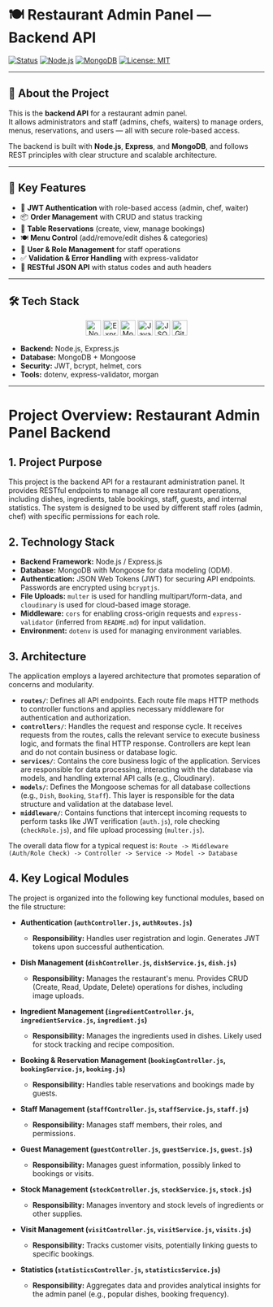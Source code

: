 # 🍽️ Restaurant Admin Panel — Backend API

[![Status](https://img.shields.io/badge/status-active-brightgreen?style=flat-square)](https://github.com/AlexProkopev)
[![Node.js](https://img.shields.io/badge/Node.js-339933?logo=node.js&logoColor=white&style=flat-square)](https://nodejs.org/)
[![MongoDB](https://img.shields.io/badge/MongoDB-47A248?logo=mongodb&logoColor=white&style=flat-square)](https://mongodb.com)
[![License: MIT](https://img.shields.io/badge/license-MIT-blue.svg?style=flat-square)](LICENSE)



---

## 🔧 About the Project

This is the **backend API** for a restaurant admin panel.  
It allows administrators and staff (admins, chefs, waiters) to manage orders, menus, reservations, and users — all with secure role-based access.

The backend is built with **Node.js**, **Express**, and **MongoDB**, and follows REST principles with clear structure and scalable architecture.

---

## 🚀 Key Features

- 🔐 **JWT Authentication** with role-based access (admin, chef, waiter)
- 📦 **Order Management** with CRUD and status tracking
- 📅 **Table Reservations** (create, view, manage bookings)
- 🍽️ **Menu Control** (add/remove/edit dishes & categories)
- 👥 **User & Role Management** for staff operations
- ✅ **Validation & Error Handling** with express-validator
- 📡 **RESTful JSON API** with status codes and auth headers

---

## 🛠 Tech Stack

<div align="center">
  <img src="https://cdn.simpleicons.org/node.js/339933" width="30" height="30" alt="Node.js" />
  <img src="https://cdn.simpleicons.org/express/000000" width="30" height="30" alt="Express.js" />
  <img src="https://cdn.simpleicons.org/mongodb/47A248" width="30" height="30" alt="MongoDB" />
  <img src="https://cdn.simpleicons.org/javascript/F7DF1E" width="30" height="30" alt="JavaScript" />
  <img src="https://cdn.simpleicons.org/json/000000" width="30" height="30" alt="JSON" />
  <img src="https://cdn.simpleicons.org/git/F05032" width="30" height="30" alt="Git" />
</div>

- **Backend:** Node.js, Express.js  
- **Database:** MongoDB + Mongoose  
- **Security:** JWT, bcrypt, helmet, cors  
- **Tools:** dotenv, express-validator, morgan

---

# Project Overview: Restaurant Admin Panel Backend

## 1. Project Purpose

This project is the backend API for a restaurant administration panel. It provides RESTful endpoints to manage all core restaurant operations, including dishes, ingredients, table bookings, staff, guests, and internal statistics. The system is designed to be used by different staff roles (admin, chef) with specific permissions for each role.

## 2. Technology Stack

- **Backend Framework:** Node.js / Express.js
- **Database:** MongoDB with Mongoose for data modeling (ODM).
- **Authentication:** JSON Web Tokens (JWT) for securing API endpoints. Passwords are encrypted using `bcryptjs`.
- **File Uploads:** `multer` is used for handling multipart/form-data, and `cloudinary` is used for cloud-based image storage.
- **Middleware:** `cors` for enabling cross-origin requests and `express-validator` (inferred from `README.md`) for input validation.
- **Environment:** `dotenv` is used for managing environment variables.

## 3. Architecture

The application employs a layered architecture that promotes separation of concerns and modularity.

- **`routes/`**: Defines all API endpoints. Each route file maps HTTP methods to controller functions and applies necessary middleware for authentication and authorization.
- **`controllers/`**: Handles the request and response cycle. It receives requests from the routes, calls the relevant service to execute business logic, and formats the final HTTP response. Controllers are kept lean and do not contain business or database logic.
- **`services/`**: Contains the core business logic of the application. Services are responsible for data processing, interacting with the database via models, and handling external API calls (e.g., Cloudinary).
- **`models/`**: Defines the Mongoose schemas for all database collections (e.g., `Dish`, `Booking`, `Staff`). This layer is responsible for the data structure and validation at the database level.
- **`middleware/`**: Contains functions that intercept incoming requests to perform tasks like JWT verification (`auth.js`), role checking (`checkRole.js`), and file upload processing (`multer.js`).

The overall data flow for a typical request is:
`Route -> Middleware (Auth/Role Check) -> Controller -> Service -> Model -> Database`

## 4. Key Logical Modules

The project is organized into the following key functional modules, based on the file structure:

- **Authentication (`authController.js`, `authRoutes.js`)**
  - **Responsibility:** Handles user registration and login. Generates JWT tokens upon successful authentication.

- **Dish Management (`dishController.js`, `dishService.js`, `dish.js`)**
  - **Responsibility:** Manages the restaurant's menu. Provides CRUD (Create, Read, Update, Delete) operations for dishes, including image uploads.

- **Ingredient Management (`ingredientController.js`, `ingredientService.js`, `ingredient.js`)**
  - **Responsibility:** Manages the ingredients used in dishes. Likely used for stock tracking and recipe composition.

- **Booking & Reservation Management (`bookingController.js`, `bookingService.js`, `booking.js`)**
  - **Responsibility:** Handles table reservations and bookings made by guests.

- **Staff Management (`staffController.js`, `staffService.js`, `staff.js`)**
  - **Responsibility:** Manages staff members, their roles, and permissions.

- **Guest Management (`guestController.js`, `guestService.js`, `guest.js`)**
  - **Responsibility:** Manages guest information, possibly linked to bookings or visits.

- **Stock Management (`stockController.js`, `stockService.js`, `stock.js`)**
  - **Responsibility:** Manages inventory and stock levels of ingredients or other supplies.

- **Visit Management (`visitController.js`, `visitService.js`, `visits.js`)**
  - **Responsibility:** Tracks customer visits, potentially linking guests to specific bookings.

- **Statistics (`statisticsController.js`, `statisticsService.js`)**
  - **Responsibility:** Aggregates data and provides analytical insights for the admin panel (e.g., popular dishes, booking frequency).



